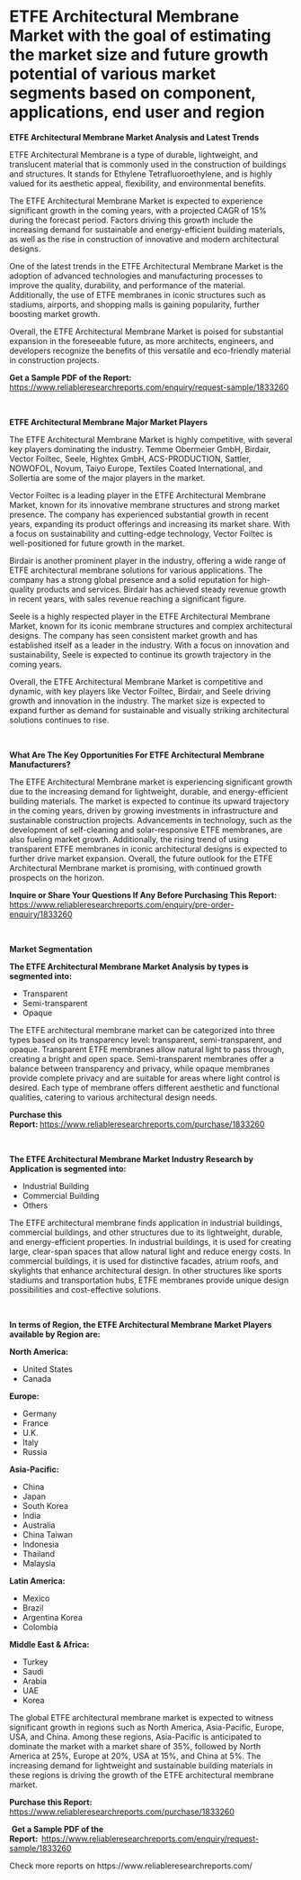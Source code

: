 <p><h1>ETFE Architectural Membrane Market with the goal of estimating the market size and future growth potential of various market segments based on component, applications, end user and region</h1></p><p><strong>ETFE Architectural Membrane Market Analysis and Latest Trends</strong></p>
<p><p>ETFE Architectural Membrane is a type of durable, lightweight, and translucent material that is commonly used in the construction of buildings and structures. It stands for Ethylene Tetrafluoroethylene, and is highly valued for its aesthetic appeal, flexibility, and environmental benefits.</p><p>The ETFE Architectural Membrane Market is expected to experience significant growth in the coming years, with a projected CAGR of 15% during the forecast period. Factors driving this growth include the increasing demand for sustainable and energy-efficient building materials, as well as the rise in construction of innovative and modern architectural designs.</p><p>One of the latest trends in the ETFE Architectural Membrane Market is the adoption of advanced technologies and manufacturing processes to improve the quality, durability, and performance of the material. Additionally, the use of ETFE membranes in iconic structures such as stadiums, airports, and shopping malls is gaining popularity, further boosting market growth.</p><p>Overall, the ETFE Architectural Membrane Market is poised for substantial expansion in the foreseeable future, as more architects, engineers, and developers recognize the benefits of this versatile and eco-friendly material in construction projects.</p></p>
<p><strong>Get a Sample PDF of the Report:&nbsp;</strong> <a href="https://www.reliableresearchreports.com/enquiry/request-sample/1833260">https://www.reliableresearchreports.com/enquiry/request-sample/1833260</a></p>
<p>&nbsp;</p>
<p><strong>ETFE Architectural Membrane Major Market Players</strong></p>
<p><p>The ETFE Architectural Membrane Market is highly competitive, with several key players dominating the industry. Temme Obermeier GmbH, Birdair, Vector Foiltec, Seele, Hightex GmbH, ACS-PRODUCTION, Sattler, NOWOFOL, Novum, Taiyo Europe, Textiles Coated International, and Sollertia are some of the major players in the market.</p><p>Vector Foiltec is a leading player in the ETFE Architectural Membrane Market, known for its innovative membrane structures and strong market presence. The company has experienced substantial growth in recent years, expanding its product offerings and increasing its market share. With a focus on sustainability and cutting-edge technology, Vector Foiltec is well-positioned for future growth in the market.</p><p>Birdair is another prominent player in the industry, offering a wide range of ETFE architectural membrane solutions for various applications. The company has a strong global presence and a solid reputation for high-quality products and services. Birdair has achieved steady revenue growth in recent years, with sales revenue reaching a significant figure.</p><p>Seele is a highly respected player in the ETFE Architectural Membrane Market, known for its iconic membrane structures and complex architectural designs. The company has seen consistent market growth and has established itself as a leader in the industry. With a focus on innovation and sustainability, Seele is expected to continue its growth trajectory in the coming years.</p><p>Overall, the ETFE Architectural Membrane Market is competitive and dynamic, with key players like Vector Foiltec, Birdair, and Seele driving growth and innovation in the industry. The market size is expected to expand further as demand for sustainable and visually striking architectural solutions continues to rise.</p></p>
<p>&nbsp;</p>
<p><strong>What Are The Key Opportunities For ETFE Architectural Membrane Manufacturers?</strong></p>
<p><p>The ETFE Architectural Membrane market is experiencing significant growth due to the increasing demand for lightweight, durable, and energy-efficient building materials. The market is expected to continue its upward trajectory in the coming years, driven by growing investments in infrastructure and sustainable construction projects. Advancements in technology, such as the development of self-cleaning and solar-responsive ETFE membranes, are also fueling market growth. Additionally, the rising trend of using transparent ETFE membranes in iconic architectural designs is expected to further drive market expansion. Overall, the future outlook for the ETFE Architectural Membrane market is promising, with continued growth prospects on the horizon.</p></p>
<p><strong>Inquire or Share Your Questions If Any Before Purchasing This Report:</strong> <a href="https://www.reliableresearchreports.com/enquiry/pre-order-enquiry/1833260">https://www.reliableresearchreports.com/enquiry/pre-order-enquiry/1833260</a></p>
<p>&nbsp;</p>
<p><strong>Market Segmentation</strong></p>
<p><strong>The ETFE Architectural Membrane Market Analysis by types is segmented into:</strong></p>
<p><ul><li>Transparent</li><li>Semi-transparent</li><li>Opaque</li></ul></p>
<p><p>The ETFE architectural membrane market can be categorized into three types based on its transparency level: transparent, semi-transparent, and opaque. Transparent ETFE membranes allow natural light to pass through, creating a bright and open space. Semi-transparent membranes offer a balance between transparency and privacy, while opaque membranes provide complete privacy and are suitable for areas where light control is desired. Each type of membrane offers different aesthetic and functional qualities, catering to various architectural design needs.</p></p>
<p><strong>Purchase this Report:&nbsp;</strong><a href="https://www.reliableresearchreports.com/purchase/1833260">https://www.reliableresearchreports.com/purchase/1833260</a></p>
<p>&nbsp;</p>
<p><strong>The ETFE Architectural Membrane Market Industry Research by Application is segmented into:</strong></p>
<p><ul><li>Industrial Building</li><li>Commercial Building</li><li>Others</li></ul></p>
<p><p>The ETFE architectural membrane finds application in industrial buildings, commercial buildings, and other structures due to its lightweight, durable, and energy-efficient properties. In industrial buildings, it is used for creating large, clear-span spaces that allow natural light and reduce energy costs. In commercial buildings, it is used for distinctive facades, atrium roofs, and skylights that enhance architectural design. In other structures like sports stadiums and transportation hubs, ETFE membranes provide unique design possibilities and cost-effective solutions.</p></p>
<p>&nbsp;</p>
<p><strong>In terms of Region, the ETFE Architectural Membrane Market Players available by Region are:</strong></p>
<p>
    <p> <strong> North America: </strong>
        <ul>
            <li>United States</li>
            <li>Canada</li>
        </ul>
        </p> 
    <p> <strong> Europe: </strong>
        <ul>
            <li>Germany</li>
            <li>France</li>
            <li>U.K.</li>
            <li>Italy</li>
            <li>Russia</li>
        </ul>
        </p> 
    <p> <strong> Asia-Pacific: </strong>
        <ul>
            <li>China</li>
            <li>Japan</li>
            <li>South Korea</li>
            <li>India</li>
            <li>Australia</li>
            <li>China Taiwan</li>
            <li>Indonesia</li>
            <li>Thailand</li>
            <li>Malaysia</li>
        </ul>
        </p> 
    <p> <strong> Latin America: </strong>
        <ul>
            <li>Mexico</li>
            <li>Brazil</li>
            <li>Argentina Korea</li>
            <li>Colombia</li>
        </ul>
        </p> 
    <p> <strong> Middle East & Africa: </strong>
        <ul>
            <li>Turkey</li>
            <li>Saudi</li>
            <li>Arabia</li>
            <li>UAE</li>
            <li>Korea</li>
        </ul>
    </p>
    </p>
<p><p>The global ETFE architectural membrane market is expected to witness significant growth in regions such as North America, Asia-Pacific, Europe, USA, and China. Among these regions, Asia-Pacific is anticipated to dominate the market with a market share of 35%, followed by North America at 25%, Europe at 20%, USA at 15%, and China at 5%. The increasing demand for lightweight and sustainable building materials in these regions is driving the growth of the ETFE architectural membrane market.</p></p>
<p><strong>Purchase this Report: </strong><a href="https://www.reliableresearchreports.com/purchase/1833260">https://www.reliableresearchreports.com/purchase/1833260</a></p>
<p>&nbsp;<strong>Get a Sample PDF of the Report:&nbsp;&nbsp;</strong><a href="https://www.reliableresearchreports.com/enquiry/request-sample/1833260">https://www.reliableresearchreports.com/enquiry/request-sample/1833260</a></p>
<p><strong></strong></p>
<p>Check more reports on https://www.reliableresearchreports.com/</p>